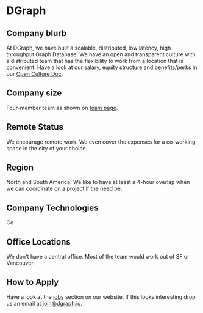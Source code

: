 # DGraph

## Company blurb

At DGraph, we have built a scalable, distributed, low latency, high throughput Graph Database. We have an open and transparent culture with a distributed team that has the flexibility to work from a location that is convenient. Have a look at our salary, equity structure and benefits/perks in our [Open Culture Doc](https://docs.google.com/spreadsheets/d/1LTYPzXO7kCHaacYs_sTYyeX9MoYNH1nsI6Arw1N-HL8/edit?usp=sharing).

## Company size

Four-member team as shown on [team page](http://dgraph.io/#team).

## Remote Status

We encourage remote work. We even cover the expenses for a co-working space in the city of your choice.

## Region

North and South America. We like to have at least a 4-hour overlap when we can coordinate on a project if the need be.

## Company Technologies

Go

## Office Locations

We don't have a central office. Most of the team would work out of SF or Vancouver.

## How to Apply

Have a look at the [jobs](http://dgraph.io/#jobs) section on our website. If this looks interesting drop us an email at [join@dgraph.io](join@dgraph.io).

